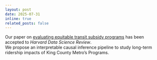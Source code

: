 ```yaml
---
layout: post
date: 2025-07-31
inline: true
related_posts: false
---
```


Our paper on [evaluating equitable transit subsidy programs](https://hdsr.mitpress.mit.edu/pub/9zgh9isd/release/1) has been accepted to *Harvard Data Science Review*.  
We propose an interpretable causal inference pipeline to study long-term ridership impacts of King County Metro’s Programs.
